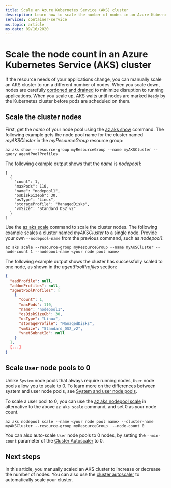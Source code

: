 ```yaml
---
title: Scale an Azure Kubernetes Service (AKS) cluster
description: Learn how to scale the number of nodes in an Azure Kubernetes Service (AKS) cluster.
services: container-service
ms.topic: article
ms.date: 09/16/2020
---
```


# Scale the node count in an Azure Kubernetes Service (AKS) cluster

If the resource needs of your applications change, you can manually scale an AKS cluster to run a different number of nodes. When you scale down, nodes are carefully [cordoned and drained][kubernetes-drain] to minimize disruption to running applications. When you scale up, AKS waits until nodes are marked `Ready` by the Kubernetes cluster before pods are scheduled on them.

## Scale the cluster nodes

First, get the *name* of your node pool using the [az aks show][az-aks-show] command. The following example gets the node pool name for the cluster named *myAKSCluster* in the *myResourceGroup* resource group:

```azurecli-interactive
az aks show --resource-group myResourceGroup --name myAKSCluster --query agentPoolProfiles
```

The following example output shows that the *name* is *nodepool1*:

```output
[
  {
    "count": 1,
    "maxPods": 110,
    "name": "nodepool1",
    "osDiskSizeGb": 30,
    "osType": "Linux",
    "storageProfile": "ManagedDisks",
    "vmSize": "Standard_DS2_v2"
  }
]
```

Use the [az aks scale][az-aks-scale] command to scale the cluster nodes. The following example scales a cluster named *myAKSCluster* to a single node. Provide your own `--nodepool-name` from the previous command, such as *nodepool1*:

```azurecli-interactive
az aks scale --resource-group myResourceGroup --name myAKSCluster --node-count 1 --nodepool-name <your node pool name>
```

The following example output shows the cluster has successfully scaled to one node, as shown in the *agentPoolProfiles* section:

```json
{
  "aadProfile": null,
  "addonProfiles": null,
  "agentPoolProfiles": [
    {
      "count": 1,
      "maxPods": 110,
      "name": "nodepool1",
      "osDiskSizeGb": 30,
      "osType": "Linux",
      "storageProfile": "ManagedDisks",
      "vmSize": "Standard_DS2_v2",
      "vnetSubnetId": null
    }
  ],
  [...]
}
```


## Scale `User` node pools to 0

Unlike `System` node pools that always require running nodes, `User` node pools allow you to scale to 0. To learn more on the differences between system and user node pools, see [System and user node pools](use-system-pools.md).

To scale a user pool to 0, you can use the [az aks nodepool scale][az-aks-nodepool-scale] in alternative to the above `az aks scale` command, and set 0 as your node count.


```azurecli-interactive
az aks nodepool scale --name <your node pool name> --cluster-name myAKSCluster --resource-group myResourceGroup  --node-count 0 
```

You can also auto-scale `User` node pools to 0 nodes, by setting the `--min-count` parameter of the [Cluster Autoscaler](cluster-autoscaler.md) to 0.

## Next steps

In this article, you manually scaled an AKS cluster to increase or decrease the number of nodes. You can also use the [cluster autoscaler][cluster-autoscaler] to automatically scale your cluster.

<!-- LINKS - external -->
[kubernetes-drain]: https://kubernetes.io/docs/tasks/administer-cluster/safely-drain-node/

<!-- LINKS - internal -->
[aks-tutorial]: ./tutorial-kubernetes-prepare-app.md
[az-aks-show]: /cli/azure/aks#az-aks-show
[az-aks-scale]: /cli/azure/aks#az-aks-scale
[cluster-autoscaler]: cluster-autoscaler.md
[az-aks-nodepool-scale]: /cli/azure/aks/nodepool?view=azure-cli-latest#az-aks-nodepool-scale&preserve-view=true